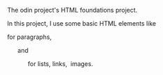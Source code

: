 The odin project's HTML foundations project.

In this project, I use some basic HTML elements like <p> for paragraphs, <ul> and <ol> for lists, <a> links, <img> images.